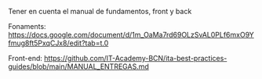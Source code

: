 Tener en cuenta el manual de fundamentos, front y back

Fonaments: https://docs.google.com/document/d/1m_OaMa7rd69OLzSvAL0PLf6mxO9Yfmug8ft5PxqCJx8/edit?tab=t.0

Front-end: https://github.com/IT-Academy-BCN/ita-best-practices-guides/blob/main/MANUAL_ENTREGAS.md
